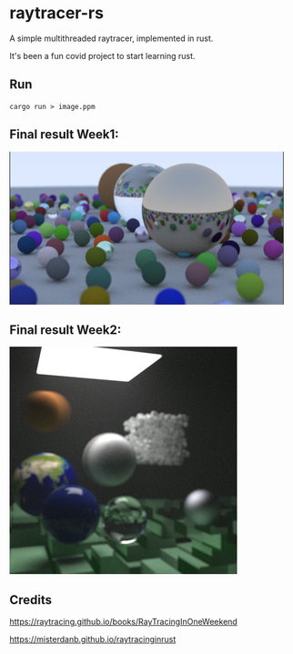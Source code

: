 # raytracer-rs

A simple multithreaded raytracer, implemented in rust.

It's been a fun covid project to start learning rust.

## Run

```
cargo run > image.ppm
```

## Final result Week1:

![](final.png?raw=true)

## Final result Week2:

![](final2.png?raw=true)

## Credits

https://raytracing.github.io/books/RayTracingInOneWeekend

https://misterdanb.github.io/raytracinginrust
